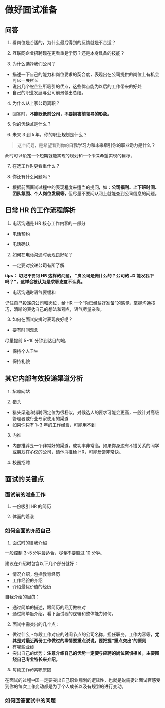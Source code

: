 # 做好面试准备

## 问答

1. 看岗位是合适的，为什么最后得到的反馈就是不合适？

2. 互联网企业招聘现在更看重是学历？还是本身具备的技能？

3. 为什么选择我们公司？

- 描述一下自己的能力和岗位要求的契合度，表现出在公司提供的岗位上有机会可以一展所长
- 说出几个被企业所吸引的优点，这些优点能为以后的工作带来的好处
- 自己的职业发展与公司前景做出总结。

4. 为什么从上家公司离职？

- 回答时，**不能贬低前公司，不要损害前领导的形象。**

5. 你的优缺点是什么？

6. 未来 3 到 5 年，你的职业规划是什么？

> 这个问题，是希望看到你的**自我学习力和未来牵引你的职业动力是什么？**

此时可以设定一个短期就能实现的规划和一个未来希望实现的目标。

7. 在选工作时更看重什么？

8. 你还有什么问题吗？

- 根据前面面试过程中的表现程度来适当的提问，如：**公司福利、上下班时间、团队氛围、个人岗位发展等**，但尽量不要问从网上就能查到公司信息的问题。

## 日常 HR 的工作流程解析

1. 电话沟通是 HR 核心工作内容的一部分

- 电话预约

- 电话确认

2. 如何在电话沟通时表现良好呢？

- 一定要对投递公司有所了解

**tips： 切记不要问 HR 这样的问题， “贵公司是做什么的？公司的 JD 能发我下吗？”，这样会被认为是求职态度不认真。**

- 电话沟通时语气要缓和

记住自己投递的公司和岗位，给 HR 一个“你已经做好准备”的感觉，掌握沟通技巧，清晰的表达自己的想法和观点，语气尽量亲和。

3. 如何在面试安排时表现良好呢？

- 要有时间观念

尽量提前 5~10 分钟到达目的地。

- 保持个人卫生

- 保持礼貌

## 其它内部有效投递渠道分析

1. 招聘网站

2. 猎头

- 猎头渠道和猎聘网定位为很相似，对候选人的要求可能会更高，一般针对高级管理者或行业专家使用的渠道
- 如果你只有 1~3 年的工作经验，可能用不到

3. 内推

- 内部推荐是一个非常好的渠道，成功率非常高，如果你身边有不错关系的同学或朋友在心仪的公司，请他内推给 HR，可能反馈非常快。

4. 校园招聘

## 面试的关键点

### 面试前的准备工作

1. 一份吸引 HR 的简历

2. 体面的着装

### 如何全面的介绍自己

1. 面试时的自我介绍

一般控制 3~5 分钟最适合，尽量不要超过 10 分钟。

建议在介绍时包含以下几个部分就好：

- 情况介绍，包括教育经历
- 工作经验的介绍
- 介绍最优价值的经历

自我介绍的目的：

- 通过简单的描述，跟简历的经历做校对
- 通过简单额介绍，看下面试者的逻辑和整体能力如何。

2. 面试中需突出的几个点：

- 做过什么 - 每段工作对应的时间节点的公司名称，担任职务，工作内容等，**尤其是对最近两份工作做过的事情要重点说说，要把握“重点突出”的原则**
- 有哪些业绩
- 突出自己的优势：**注意介绍自己的优势一定要与应聘的岗位密切相关，主要围绕自己专业特长来介绍。**

3. 每段工作的离职原因

在面试的过程中国一定要突出自己职业规划的逻辑性，也就是说需要让面试官感受到你的每次工作变动都是为了个人成长以及有规划的进行变动。

### 如何回答面试中的问题

